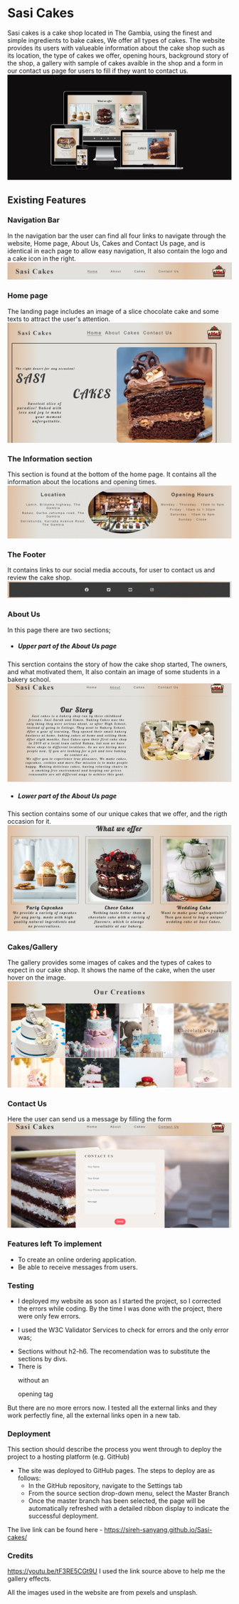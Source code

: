 # Sasi Cakes


Sasi cakes is a cake shop located in The Gambia, using the finest and simple ingredients to bake cakes, We offer all types of cakes. The website provides its users with valueable information about the cake shop such as its location, the type of cakes we offer, opening hours, background story of the shop, a gallery with sample of cakes avaible in the shop and a form in our contact us page for users to fill if they want to contact us.
![Responsive image](./assets/images/amiresponsive.png)


## Existing Features

### Navigation Bar

 In the navigation bar the user can find all four links to navigate through the website, Home page, About Us, Cakes and Contact Us page, and is identical in each page to allow easy navigation, It also contain the logo and a cake icon in the right.
![Nav bar](./assets/images/nav-bar.png)

### Home page

The landing page includes an image of a slice chocolate cake and some texts to attract the user's attention.
![Home image](./assets/images/landing-page.png)

### The Information section

This section is found at the bottom of the home page. It contains all the information about the locations and opening times.
![The Information Section at the bottom of the home page](./assets/images/info.png)

### The Footer

It contains links to our social media accouts, for user to contact us and review the cake shop.
![The image of the Footer](./assets/images/footer.png)

### About Us

In this page there are two sections;

- ##### Upper part of the About Us page
This serction contains the story of how the cake shop started, The owners, and what motivated them, It also contain an image of some students in a bakery school.
![The upper part of the About Us page](./assets/images/upper-about.png)

- ##### Lower part of the About Us page
This section contains some of our unique cakes that we offer, and the rigth occasion for it.
![The lower part of the About Us page](./assets/images/lower-about.png)

### Cakes/Gallery

The gallery provides some images of cakes and the types of cakes to expect in our cake shop. It shows the name of the cake, when the user hover on the image.
![Gallery page](./assets/images/gallery.png)

### Contact Us
Here the user can send us a message by filling the form
![The contact us page](./assets/images/contact-us.png)

### Features left To implement
 * To create an online ordering application.
 * Be able to receive messages from users.

 ### Testing
 - I deployed my website as soon as I started the project, so I corrected the errors while coding. By the time I was done with the project, there were only few errors.

 - I used the W3C Validator Services to check for errors and the only error was;
 * Sections without h2-h6. The recomendation was to substitute the sections by divs.
 * There is </p> without an <p> opening tag

 But there are no more errors now.
 I tested all the external links and they work perfectly fine, all the external links open in a new tab.

 ### Deployment

This section should describe the process you went through to deploy the project to a hosting platform (e.g. GitHub) 

- The site was deployed to GitHub pages. The steps to deploy are as follows: 
  - In the GitHub repository, navigate to the Settings tab 
  - From the source section drop-down menu, select the Master Branch
  - Once the master branch has been selected, the page will be automatically refreshed with a detailed ribbon display to indicate the successful deployment. 

The live link can be found here - https://sireh-sanyang.github.io/Sasi-cakes/

### Credits

https://youtu.be/tF3RE5CGt9U
I used the link source above to help me the gallery effects.

All the images used in the website are from pexels and unsplash.


